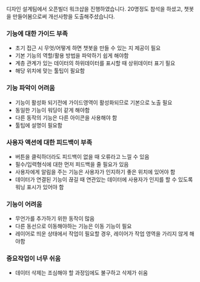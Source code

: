 디자인 설계팀에서 오픈빌더 워크샵을 진행하였습니다. 20명정도 참석을 하셨고, 챗봇을 만들어봄으로써 개선사항을 도출해주셨습니다.

### 기능에 대한 가이드 부족
- 초기 접근 시 무엇/어떻게 하면 챗봇을 만들 수 있는 지 제공이 필요
- 기본 기능의 역할/활용 방법을 파악하기 쉽게 해야함
- 계층 관계가 있는 데이터의 하위데이터를 표시할 때 상위데이터 표기 필요
- 해당 위치에 맞는 툴팁이 필요함

### 기능 파악이 어려움
- 기능이 활성화 되기전에 가이드영역이 활성화되므로 기본으로 노출 필요
- 동일한 기능이 워딩이 같게 해야함
- 다른 동작의 기능은 다른 아이콘을 사용해야 함
- 툴팁에 설명이 필요함

### 사용자 액션에 대한 피드백이 부족
- 버튼을 클릭하더라도 피드백이 없을 때 오류라고 느낄 수 있음
- 필수/입력형식에 대한 먼저 피드백을 줄 필요가 있음
- 사용자에게 알림을 주는 기능은 사용자가 인지하기 좋은 위치에 있어야 함
- 데이터가 연결된 기능이 끊길 때 연관있는 데이터에 사용자가 인지를 할 수 있도록 워닝 표시가 있어야 함

### 기능이 어려움
- 무언가를 추가하기 위한 동작이 많음
- 다른 동선으로 이동해야하는 기능은 이동 기능이 필요
- 레이어로 띄운 상태에서 작업이 필요할 경우, 레이어가 작업 영역을 가리지 않게 해야함

### 중요작업이 너무 쉬움
- 데이터 삭제는 조심해야 할 과정임에도 불구하고 삭제가 쉬움
